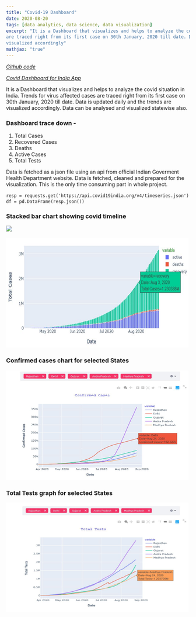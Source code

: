 ```yaml
---
title: "Covid-19 Dashboard"
date: 2020-08-20
tags: [data analytics, data science, data visualization] 
excerpt: "It is a Dashboard that visualizes and helps to analyze the covid situation in India. Trends for virus affected cases 
are traced right from its first case on 30th January, 2020 till date. Data is updated daily and the trends are 
visualized accordingly"
mathjax: "true"
---
```


*[Github code](https://github.com/koshalnirwan/covid_dashboard)*

*[Covid Dashboard for India App](https://covid--dashboard-india.herokuapp.com/)*

It is a Dashboard that visualizes and helps to analyze the covid situation in India. Trends for virus affected cases 
are traced right from its first case on 30th January, 2020 till date. Data is updated daily and the trends are 
visualized accordingly. Data can be analysed and visualized statewise also. 

### Dashboard trace down -
1. Total Cases
2. Recovered Cases
3. Deaths 
4. Active Cases
5. Total Tests

Data is fetched as a json file using an api from official Indian Goverment Health Department website. Data is fetched, 
cleaned and prepared for the visualization. This is the only time consuming part in whole project.

```
resp = requests.get('https://api.covid19india.org/v4/timeseries.json')
df = pd.DataFrame(resp.json())
```

### Stacked bar chart showing covid timeline 
![](https://koshalnirwan.github.io/koshal24.github.io/images/covid/bar.JPG)

<img src="/images/covid/bar.JPG" width=500 height=300>

### Confirmed cases chart for selected States
<img src="/images/covid/confirm.JPG" width=500 height=300>

### Total Tests graph for selected States
<img src="/images/covid/test.JPG" width=500 height=300>
